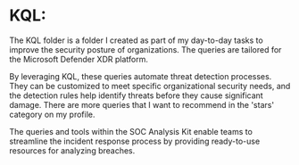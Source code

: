 # KQL:
The KQL folder is a folder I created as part of my day-to-day tasks to improve the security posture of organizations. The queries are tailored for the Microsoft Defender XDR platform.

By leveraging KQL, these queries automate threat detection processes. They can be customized to meet specific organizational security needs, and the detection rules help identify threats before they cause significant damage.
There are more queries that I want to recommend in the 'stars' category on my profile.

The queries and tools within the SOC Analysis Kit enable teams to streamline the incident response process by providing ready-to-use resources for analyzing breaches.